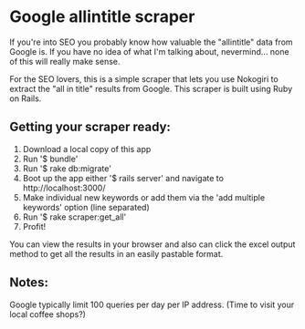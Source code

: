 # Google allintitle scraper

If you're into SEO you probably know how valuable the "allintitle" data from Google is. If you have no idea of what I'm talking about, nevermind... none of this will really make sense.

For the SEO lovers, this is a simple scraper that lets you use Nokogiri to extract the "all in title" results from Google. This scraper is built using Ruby on Rails.

## Getting your scraper ready:

1. Download a local copy of this app
2. Run '$ bundle'
3. Run '$ rake db:migrate'
4. Boot up the app either '$ rails server' and navigate to http://localhost:3000/
5. Make individual new keywords or add them via the 'add multiple keywords' option (line separated)
6. Run '$ rake scraper:get_all'
7. Profit!

You can view the results in your browser and also can click the excel output method to get all the results in an easily pastable format.

## Notes:

Google typically limit 100 queries per day per IP address. (Time to visit your local coffee shops?)
